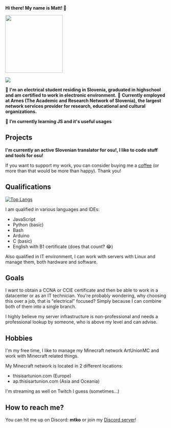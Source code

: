 **Hi there! My name is Matt! :wave:**

<img height="180em" src="https://github-readme-stats.vercel.app/api?username=DemsarMa&show_icons=true&hide_border=true&&count_private=true&include_all_commits=true&theme=dracula" />

![](https://komarev.com/ghpvc/?username=DemsarMa)

:book: **I'm an electrical student residing in Slovenia, graduated in highschool and am certified to work in electronic environment.**
💼 **Currently employed at Arnes (The Academic and Research Network of Slovenia), the largest network services provider for research, educational and cultural organizations.**

🌱 **I’m currently learning JS and it's useful usages**

## Projects
**I'm currently an active Slovenian translator for osu!, I like to code stuff and tools for osu!**

If you want to support my work, you can consider buying me a [coffee](https://ko-fi.com/mtkogaming) (or more than that would be more than happy). Thank you!

## Qualifications
[![Top Langs](https://github-readme-stats.vercel.app/api/top-langs/?username=DemsarMa&layout=compact)](https://github.com/anuraghazra/github-readme-stats)

I am qualified in various languages and IDEs:
- JavaScript
- Python (basic)
- Bash
- Arduino
- C (basic)
- English with B1 certificate (does that count? :joy:)

Also qualified in IT environment, I can work with servers with Linux and manage them, both hardware and software.

## Goals

I want to obtain a CCNA or CCIE certificate and then be able to work in a datacenter or as an IT technician. You're probably wondering, why choosing this over a job, that is "electrical" focused? Simply because I can combine both of them into a single branch.

I highly believe my server infrastructure is non-professional and needs a professional lookup by someone, who is above my level and can advise.

## Hobbies

I'm my free time, I like to manage my Minecraft network ArtUnionMC and work with Minecraft related things.

My Minecraft network is located in 2 different locations:

- thisisartunion.com (Europe)
- ap.thisisartunion.com (Asia and Oceania)

I'm streaming as well on Twitch I guess (sometimes...)

## How to reach me?
You can hit me up on Discord: **mtko**
or join my [Discord server](https://discord.mtkogaming.com)!

